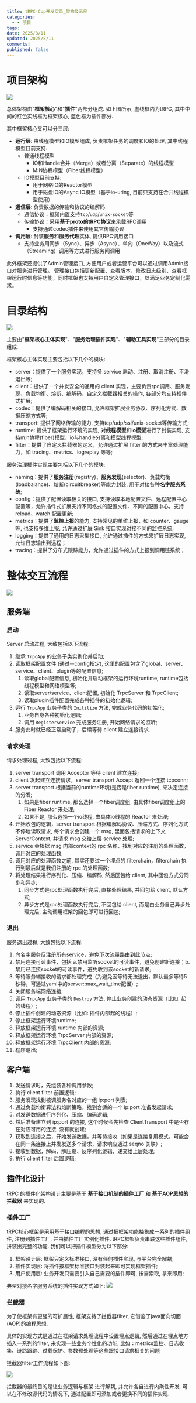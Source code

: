```yaml
---
title: tRPC-Cpp开发实录_架构及示例
categories:
  - - 项目
tags: 
date: 2025/8/11
updated: 2025/8/11
comments: 
published: false
---
```

# 项目架构
![](../../images/tRPC-Cpp开发实录_示例/image-20250811141259910.png)

总体架构由"**框架核心**"和"**插件**"两部分组成. 如上图所示, 虚线框内为tRPC, 其中中间的红色实线框为框架核心, 蓝色框为插件部分.

其中框架核心又可以分三层:

- **运行层**: 由线程模型和IO模型组成, 负责框架任务的调度和IO的处理, 其中线程模型目前支持: 
    - 普通线程模型
        - IO和Handle合并（Merge）或者分离（Separate）的线程模型
        - M:N协程模型（Fiber线程模型）
    - IO模型目前支持: 
        - 用于网络IO的Reactor模型
        - 用于磁盘IO的Async IO模型（基于io-uring, 目前只支持在合并线程模型使用）
- **通信层**: 负责数据的传输和协议的编解码. 
    - 通信协议：框架内置支持`tcp`/`udp`/`unix-socket`等
    - 传输协议：采用**基于proto的tRPC协议**来承载RPC调用
        - 支持通过codec插件来使用其它传输协议
- **调用层**: 封装**服务**和**服务代理**实体, 提供RPC调用接口
    - 支持业务用同步（Sync）、异步（Async）、单向（OneWay）以及流式（Streaming）调用等方式进行服务间调用
    
此外框架还提供了Admin管理接口, 方便用户或者运营平台可以通过调用Admin接口对服务进行管理。
管理接口包括更新配置、查看版本、修改日志级别、查看框架运行时信息等功能，同时框架也支持用户自定义管理接口，以满足业务定制化需求。

# 目录结构
![](../../images/tRPC-Cpp开发实录_示例/image-20250811141900332.png)

主要由"**框架核心主体实现**"、"**服务治理插件实现**"、"**辅助工具实现**"三部分的目录组成.

框架核心主体实现主要包括以下几个的模块:
- server：提供了一个服务实现，支持多 service 启动、注册、取消注册、平滑退出等;
- client：提供了一个并发安全的通用的 client 实现，主要负责rpc调用、服务发现、负载均衡、熔断、编解码、自定义拦截器相关的操作, 各部分均支持插件式扩展;
- codec：提供了编解码相关的接口, 允许框架扩展业务协议、序列化方式、数据压缩方式等;
- transport: 提供了网络传输的能力, 支持tcp/udp/ssl/unix-socket等传输方式;
- runtime: 提供了框架运行环境的实现, 对**线程模型**和**io模型**进行了封装实现, 支持m:n协程(fiber)模型、io与handle分离和模型线程模型;
- filter：提供了自定义拦截器的定义，允许通过扩展 filter 的方式来丰富处理能力，如 tracing、metrics、logreplay 等等;

服务治理插件实现主要包括以下几个的模块:

- naming：提供了**服务注册**(registry)、**服务发现**(selector)、负载均衡(loadbalance)、熔断(circuitbreaker)等能力封装, 用于对接各种**名字服务系统**;
- config：提供了配置读取相关的接口, 支持读取本地配置文件、远程配置中心配置等，允许插件式扩展支持不同格式的配置文件、不同的配置中心，支持 reload、watch 配置更新;
- metrics：提供了**监控上报**的能力, 支持常见的单维上报，如 counter、gauge 等, 也支持多维上报, 允许通过扩展 Sink 接口实现对接不同的监控系统;
- logging：提供了通用的日志采集接口, 允许通过插件的方式来扩展日志实现, 允许日志输出到远程；
- tracing：提供了分布式跟踪能力，允许通过插件的方式上报到调用链系统；

# 整体交互流程
![](../../images/tRPC-Cpp开发实录_示例/image-20250811142058743.png)

## 服务端
### 启动
Server 启动过程, 大致包括以下流程:
1. 继承 `TrpcApp` 的业务子类实例化并启动;
2. 读取框架配置文件 (通过--config指定), 这里的配置包含了global、server、service、client、plugin等的配置信息;
    1. 读取global配置信息, 初始化并启动框架的运行环境runtime, runtime包括线程模型和网络模型等;
    2. 读取server/service、client配置, 初始化 TrpcServer 和 TrpcClient;
    3. 读取plugin插件配置完成各种插件的初始化逻辑;
3. 运行 `TrpcApp` 业务子类的 `Initilize` 方法, 完成业务代码的初始化;
    1. 业务自身各种初始化逻辑;
    2. 调用 `RegisterService` 完成服务注册, 开始网络请求的监听;
4. 服务此时就已经正常启动了，后续等待 client 建立连接请求.
### 请求处理
请求处理过程, 大致包括以下流程:
1. server transport 调用 Acceptor 等待 client 建立连接;
2. client 发起建立连接请求，server transport Accept 返回一个连接 tcpconn;
3. server transport 根据当前的runtime环境(是否是fiber runtime), 来决定连接的分发;
    1. 如果是fiber runtime, 那么选择一个fiber调度组, 由具体fiber调度组上的 Fiber Reactor 来处理;
    2. 如果不是, 那么选择一个io线程, 由具体io线程的 Reactor 来处理;
4. 开始收包的逻辑，server transport 根据编解码协议、压缩方式、序列化方式不停地读取请求, 每个请求会创建一个 msg, 里面包括请求的上下文 ServerContext, 并请求 msg 交给上层 service 处理;
5. service 会根据 msg 内部context的 rpc 名称，找到对应的注册的处理函数，调用对应的处理函数;
6. 调用对应的处理函数之前, 其实还要过一个埋点的 filterchain，filterchain 执行到最后就是我们注册的 rpc 的处理函数;
7. 将处理结果进行序列化、压缩、编解码, 然后回包给 client, 其中回包方式分同步和异步;
    1. 同步方式是rpc处理函数执行完后, 直接处理结果, 并回包给 client, 默认方式;
    2. 异步方式是rpc处理函数执行完后, 不回包给 client, 而是由业务自己异步处理完后, 主动调用框架的回包即可进行回包;

### 退出
服务退出过程, 大致包括以下流程:
1. 向名字服务反注册所有service，避免下次流量路由到此节点;
2. 禁用连接可读事件，包括 a.禁用监听socket的可读事件，避免创建新连接；b.禁用已连接socket的可读事件，避免收到该socket的新请求;
3. 等待服务端接收的请求都处理完成（为避免因等待无法退出，默认最多等待5秒钟，可通过yaml中的server::max_wait_time配置）;
4. 关闭服务端网络连接;
5. 调用 `TrpcApp` 业务子类的 `Destroy` 方法, 停止业务创建的动态资源（比如: 起的线程）;
6. 停止插件创建的动态资源（比如: 插件内部起的线程）;
7. 停止框架运行环境runtime;
8. 释放框架运行环境 runtime 内部的资源;
9. 释放框架运行环境 TrpcServer 内部的资源;
10. 释放框架运行环境 TrpcClient 内部的资源;
11. 程序退出;
## 客户端
1. 发送请求时，先组装各种调用参数;
2. 执行 client filter 前置逻辑;
3. 服务发现找到被调服务名对应的一组 ip:port 列表;
4. 通过负载均衡算法和熔断策略，找到合适的一个 ip:port 准备发起请求;
5. 对发送数据进行序列化、压缩、编码逻辑;
6. 然后准备建立到 ip:port 的连接, 这个时候会先检查 ClientTransport 中是否存在对应可用的连接, 没有就创建;
7. 获取到连接之后，开始发送数据，并等待接收（如果是连接复用模式，可能会在同一条连接上并发发送多个请求，请求响应通过 seqno 关联）;
8. 接收到数据，解码、解压缩、反序列化逻辑，递交给上层处理;
9. 执行 client filter 后置逻辑;

## 插件化设计

tRPC 的插件化架构设计主要是基于 **基于接口机制的插件工厂** 和 **基于AOP思想的拦截器** 来实现的.
### 插件工厂
tRPC核心框架是采用基于接口编程的思想, 通过把框架功能抽象成一系列的插件组件, 注册到插件工厂, 并由插件工厂实例化插件. tRPC框架负责串联这些插件组件, 拼装出完整的功能. 我们可以把插件模型分为以下部分:
1. 框架设计层: 框架只定义标准接口, 没有任何插件实现, 与平台完全解耦;
2. 插件实现层: 将插件按框架标准接口封装起来即可实现框架插件;
3. 用户使用层: 业务开发只需要引入自己需要的插件即可, 按需索取, 拿来即用;

典型对接名字服务系统的插件实现方式如下:
![](../../images/tRPC-Cpp开发实录_示例/image-20250811142215614.png)


### 拦截器
为了使框架有更强的可扩展性, 框架支持了拦截器filter, 它借鉴了java面向切面(AOP)的编程思想.

具体的实现方式是通过在框架请求处理流程中设置埋点逻辑, 然后通过在埋点地方插入一系列的filter, 来实现一些业务个性化的功能, 比如：metrics监控、日志收集、链路跟踪、过载保护、参数预处理等这些跟接口请求相关的问题

拦截器filter工作流程如下图:

![](../../images/tRPC-Cpp开发实录_示例/image-20250811142228307.png)


拦截器的最终目的是让业务逻辑与框架 进行解耦, 并允许各自进行内聚性开发. 可以在不修改源代码的情况下, 通过配置即可添加或者更换不同的插件实现.